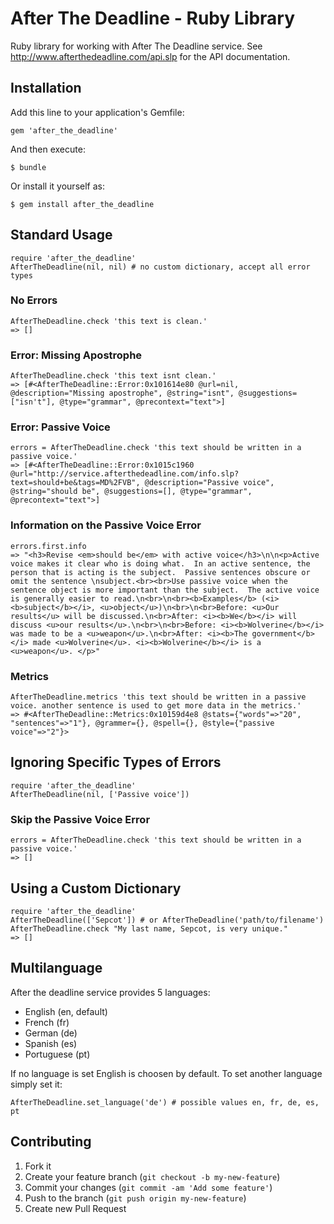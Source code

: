 # After The Deadline - Ruby Library

Ruby library for working with After The Deadline service.
See http://www.afterthedeadline.com/api.slp for the API documentation.

## Installation

Add this line to your application's Gemfile:

    gem 'after_the_deadline'

And then execute:

    $ bundle

Or install it yourself as:

    $ gem install after_the_deadline

## Standard Usage

    require 'after_the_deadline'
    AfterTheDeadline(nil, nil) # no custom dictionary, accept all error types

### No Errors

    AfterTheDeadline.check 'this text is clean.'
    => []

### Error: Missing Apostrophe

    AfterTheDeadline.check 'this text isnt clean.'
    => [#<AfterTheDeadline::Error:0x101614e80 @url=nil, @description="Missing apostrophe", @string="isnt", @suggestions=["isn't"], @type="grammar", @precontext="text">]

### Error: Passive Voice

    errors = AfterTheDeadline.check 'this text should be written in a passive voice.'
    => [#<AfterTheDeadline::Error:0x1015c1960 @url="http://service.afterthedeadline.com/info.slp?text=should+be&tags=MD%2FVB", @description="Passive voice", @string="should be", @suggestions=[], @type="grammar", @precontext="text">]

### Information on the Passive Voice Error

    errors.first.info
    => "<h3>Revise <em>should be</em> with active voice</h3>\n\n<p>Active voice makes it clear who is doing what.  In an active sentence, the person that is acting is the subject.  Passive sentences obscure or omit the sentence \nsubject.<br><br>Use passive voice when the sentence object is more important than the subject.  The active voice is generally easier to read.\n<br>\n<br><b>Examples</b> (<i><b>subject</b></i>, <u>object</u>)\n<br>\n<br>Before: <u>Our results</u> will be discussed.\n<br>After: <i><b>We</b></i> will discuss <u>our results</u>.\n<br>\n<br>Before: <i><b>Wolverine</b></i> was made to be a <u>weapon</u>.\n<br>After: <i><b>The government</b></i> made <u>Wolverine</u>. <i><b>Wolverine</b></i> is a <u>weapon</u>. </p>"

### Metrics

    AfterTheDeadline.metrics 'this text should be written in a passive voice. another sentence is used to get more data in the metrics.'
    => #<AfterTheDeadline::Metrics:0x10159d4e8 @stats={"words"=>"20", "sentences"=>"1"}, @grammer={}, @spell={}, @style={"passive voice"=>"2"}>

## Ignoring Specific Types of Errors

    require 'after_the_deadline'
    AfterTheDeadline(nil, ['Passive voice'])

### Skip the Passive Voice Error

    errors = AfterTheDeadline.check 'this text should be written in a passive voice.'
    => []

## Using a Custom Dictionary

    require 'after_the_deadline'
    AfterTheDeadline(['Sepcot']) # or AfterTheDeadline('path/to/filename')
    AfterTheDeadline.check "My last name, Sepcot, is very unique."
    => []

## Multilanguage

After the deadline service provides 5 languages:

* English (en, default)
* French (fr)
* German (de)
* Spanish (es)
* Portuguese (pt)

If no language is set English is choosen by default. To set another language simply set it:

    AfterTheDeadline.set_language('de') # possible values en, fr, de, es, pt

## Contributing

1. Fork it
2. Create your feature branch (`git checkout -b my-new-feature`)
3. Commit your changes (`git commit -am 'Add some feature'`)
4. Push to the branch (`git push origin my-new-feature`)
5. Create new Pull Request
